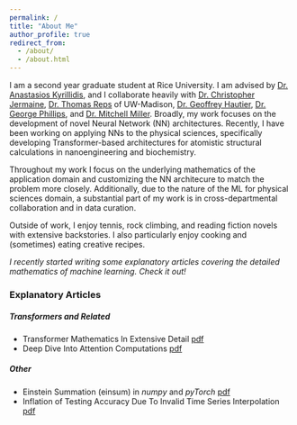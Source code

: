 ```yaml
---
permalink: /
title: "About Me"
author_profile: true
redirect_from: 
  - /about/
  - /about.html
---
```


I am a second year graduate student at Rice University. I am advised by [Dr. Anastasios Kyrillidis](https://akyrillidis.github.io/about/), and I collaborate heavily with [Dr. Christopher Jermaine](https://www.cs.rice.edu/~cmj4/), [Dr.  Thomas Reps](https://pages.cs.wisc.edu/~reps/) of UW-Madison, [Dr. Geoffrey Hautier](https://sites.dartmouth.edu/hautiergroup/), [Dr. George Phillips](https://www.phillipslab.org), and [Dr. Mitchell Miller](https://scholar.google.com/citations?user=waude4cAAAAJ&hl=en). Broadly, my work focuses on the development of novel Neural Network (NN) architectures. Recently, I have been working on applying NNs to the physical sciences, specifically developing Transformer-based architectures for atomistic structural calculations in nanoengineering and biochemistry. 

Throughout my work I focus on the underlying mathematics of the application domain and customizing the NN architecure to match the problem more closely. Additionally, due to the nature of the ML for physical sciences domain, a substantial part of my work is in cross-departmental collaboration and in data curation. 

Outside of work, I enjoy tennis, rock climbing, and reading fiction novels with extensive backstories. I also particularly enjoy cooking and (sometimes) eating creative recipes. 

*I recently started writing some explanatory articles covering the detailed mathematics of machine learning. Check it out!*

### Explanatory Articles

##### Transformers and Related
- Transformer Mathematics In Extensive Detail [pdf](../files/transformer.pdf)
- Deep Dive Into Attention Computations [pdf](../files/attention.pdf)

##### Other
- Einstein Summation (einsum) in *numpy* and *pyTorch* [pdf](../files/einsum.pdf)
- Inflation of Testing Accuracy Due To Invalid Time Series Interpolation [pdf](../files/interpolation.pdf)

